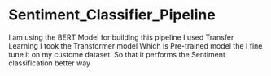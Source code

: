 # Sentiment_Classifier_Pipeline
I am using the BERT Model for building this pipeline
I used Transfer Learning I took the Transformer model Which is Pre-trained model the I fine tune it on my custome dataset.
So that it performs the Sentiment classification better way
